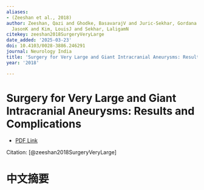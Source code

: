 ```yaml
---
aliases:
- (Zeeshan et al., 2018)
author: Zeeshan, Qazi and Ghodke, BasavarajV and Juric-Sekhar, Gordana and Barber,
  JasonK and Kim, LouisJ and Sekhar, LaligamN
citekey: zeeshan2018SurgeryVeryLarge
date_added: '2025-03-23'
doi: 10.4103/0028-3886.246291
journal: Neurology India
title: 'Surgery for Very Large and Giant Intracranial Aneurysms: Results and Complications'
year: '2018'

---
```

# Surgery for Very Large and Giant Intracranial Aneurysms: Results and Complications
- [PDF Link](zotero://open-pdf/library/items/AKV95NMC)

Citation: [@zeeshan2018SurgeryVeryLarge]

# 中文摘要
